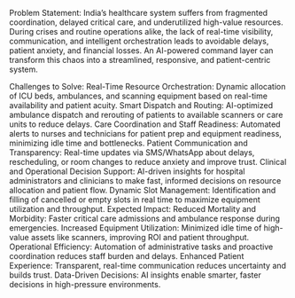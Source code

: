 Problem Statement:
India’s healthcare system suffers from fragmented coordination, delayed critical care, and underutilized high-value resources. During crises and routine operations alike, the lack of real-time visibility, communication, and intelligent orchestration leads to avoidable delays, patient anxiety, and financial losses. An AI-powered command layer can transform this chaos into a streamlined, responsive, and patient-centric system.
 
Challenges to Solve:
Real-Time Resource Orchestration:
Dynamic allocation of ICU beds, ambulances, and scanning equipment based on real-time availability and patient acuity.
Smart Dispatch and Routing:
AI-optimized ambulance dispatch and rerouting of patients to available scanners or care units to reduce delays.
Care Coordination and Staff Readiness:
Automated alerts to nurses and technicians for patient prep and equipment readiness, minimizing idle time and bottlenecks.
Patient Communication and Transparency:
Real-time updates via SMS/WhatsApp about delays, rescheduling, or room changes to reduce anxiety and improve trust.
Clinical and Operational Decision Support:
AI-driven insights for hospital administrators and clinicians to make fast, informed decisions on resource allocation and patient flow.
Dynamic Slot Management:
Identification and filling of cancelled or empty slots in real time to maximize equipment utilization and throughput.
Expected Impact:
Reduced Mortality and Morbidity: Faster critical care admissions and ambulance response during emergencies.
Increased Equipment Utilization: Minimized idle time of high-value assets like scanners, improving ROI and patient throughput.
Operational Efficiency: Automation of administrative tasks and proactive coordination reduces staff burden and delays.
Enhanced Patient Experience: Transparent, real-time communication reduces uncertainty and builds trust.
Data-Driven Decisions: AI insights enable smarter, faster decisions in high-pressure environments.

